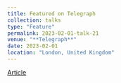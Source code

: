```yaml
---
title: Featured on Telegraph
collection: talks
type: "Feature"
permalink: 2023-02-01-talk-21
venue: "**Telegraph**"
date: 2023-02-01
location: "London, United Kingdom"
---
```


[Article](https://www.telegraph.co.uk/business/2023/01/23/nhs-surgeon-challenging-musks-technology-connect-brain-internet/)
